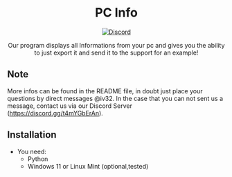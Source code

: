 <div align="center">

# PC Info
[![Discord](https://img.shields.io/badge/Discord-5865F2?style=flat&logo=discord&logoColor=white)](https://discord.gg/rfrMnA4XCc)

Our program displays all Informations from your pc and gives you the ability to just export it and send it to the support for an example!

</div>

## Note

More infos can be found in the README file, in doubt just place your questions by direct messages @iv32. In the case that you can not sent us a message, contact us via our Discord Server (https://discord.gg/t4mYGbErAn).

## Installation

- You need:
    - Python
    - Windows 11 or Linux Mint (optional,tested)
